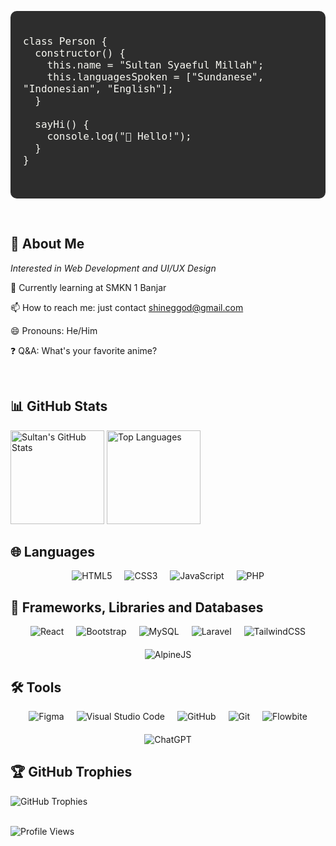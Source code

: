<pre style="background: #2d2d2d; color: #f8f8f2; padding: 20px; border-radius: 10px; overflow: auto;">
<code style="font-size: 16px;">
class Person {
  constructor() {
    this.name = "Sultan Syaeful Millah";
    this.languagesSpoken = ["Sundanese", "Indonesian", "English"];
  }

  sayHi() {
    console.log("👋 Hello!");
  }
}
</code>
  </pre>

<br>

<h2>👀 About Me</h2>

<p>
  <em>Interested in Web Development and UI/UX Design</em>
</p>

<p>
   🏢 Currently learning at SMKN 1 Banjar
</p>

<p>
  📫 How to reach me: just contact <a href="mailto:shineggod@gmail.com">shineggod@gmail.com</a>
</p>

<p>
  😄 Pronouns: He/Him
</p>

<p>
  ❓ Q&A: What's your favorite anime?
</p>


<div align="left">
  
  </div>

<br>

<h2>📊 GitHub Stats</h2>
<div align="left">
  <img src="https://github-readme-stats.vercel.app/api?username=Shinee000ZZZ&show_icons=true&theme=dark" alt="Sultan's GitHub Stats" style="height: 150px;">
  <img src="https://github-readme-stats.vercel.app/api/top-langs/?username=Shinee000ZZZ&layout=compact&theme=dark" alt="Top Languages" style="height: 150px;">
</div>

<h2>🌐 Languages</h2>
<div style="display: flex; justify-content: center; flex-wrap: wrap; gap: 20px;">
  <img src="https://img.shields.io/badge/-HTML5-E34F26?style=flat&logo=html5&logoColor=white" alt="HTML5">
  <img src="https://img.shields.io/badge/-CSS3-1572B6?style=flat&logo=css3&logoColor=white" alt="CSS3">
  <img src="https://img.shields.io/badge/-JavaScript-F7DF1E?style=flat&logo=javascript&logoColor=black" alt="JavaScript">
  <img src="https://img.shields.io/badge/-PHP-777BB4?style=flat&logo=php&logoColor=white" alt="PHP">
</div>

<h2>🚀 Frameworks, Libraries and Databases</h2>
<div style="display: flex; justify-content: center; flex-wrap: wrap; gap: 20px;">
  <img src="https://img.shields.io/badge/-React-61DAFB?style=flat&logo=react&logoColor=black" alt="React">
  <img src="https://img.shields.io/badge/-Bootstrap-563D7C?style=flat&logo=bootstrap&logoColor=white" alt="Bootstrap">
  <img src="https://img.shields.io/badge/-MySQL-4479A1?style=flat&logo=mysql&logoColor=white" alt="MySQL">
  <img src="https://img.shields.io/badge/-Laravel-FF2D20?style=flat&logo=laravel&logoColor=white" alt="Laravel">
  <img src="https://img.shields.io/badge/-TailwindCSS-06B6D4?style=flat&logo=tailwindcss&logoColor=white" alt="TailwindCSS">
  <img src="https://img.shields.io/badge/-AlpineJS-8BC0D0?style=flat&logo=alpinejs&logoColor=white" alt="AlpineJS">
</div>

<h2>🛠️ Tools</h2>
<div style="display: flex; justify-content: center; flex-wrap: wrap; gap: 20px;">
  <img src="https://img.shields.io/badge/-Figma-F24E1E?style=flat&logo=figma&logoColor=white" alt="Figma">
  <img src="https://img.shields.io/badge/-Visual%20Studio%20Code-007ACC?style=flat&logo=visual-studio-code&logoColor=white" alt="Visual Studio Code">
  <img src="https://img.shields.io/badge/-GitHub-181717?style=flat&logo=github&logoColor=white" alt="GitHub">
  <img src="https://img.shields.io/badge/-Git-F05032?style=flat&logo=git&logoColor=white" alt="Git">
  <img src="https://img.shields.io/badge/-Flowbite-38BDF8?style=flat&logo=flowbite&logoColor=white" alt="Flowbite">
  <img src="https://img.shields.io/badge/-ChatGPT-29B6F6?style=flat&logo=openai&logoColor=white" alt="ChatGPT">
</div>


<h2>🏆 GitHub Trophies</h2>
<div align="left">
  <img src="https://github-profile-trophy.vercel.app/?username=Shinee000ZZZ&theme=darkhub" alt="GitHub Trophies">
</div>
<br>

<div align="left">
  
  ![Profile Views](https://komarev.com/ghpvc/?username=Shinee000ZZZ&color=blueviolet)
</div>
